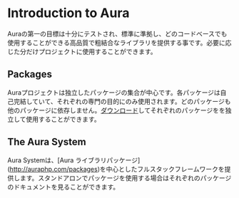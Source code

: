 # Introduction to Aura #

Auraの第一の目標は十分にテストされ、標準に準拠し、どのコードベースでも使用することができる高品質で粗結合なライブラリを提供する事です。必要に応じた分だけプロジェクトに使用することができます。

## Packages ##

Auraプロジェクトは独立したパッケージの集合が中心です。各パッケージは自己完結していて、それぞれの専門の目的にのみ使用されます。どのパッケージも他のパッケージに依存しません。[ダウンロード](http://auraphp.com/packages)してそれぞれのパッケージをを独立して使用することができます。

## The Aura System ##

Aura Systemは、[Aura ライブラリパッケージ] (http://auraphp.com/packages)を中心としたフルスタックフレームワークを提供します。スタンドアロンでパッケージを使用する場合はそれぞれのパッケージのドキュメントを見ることができます。
